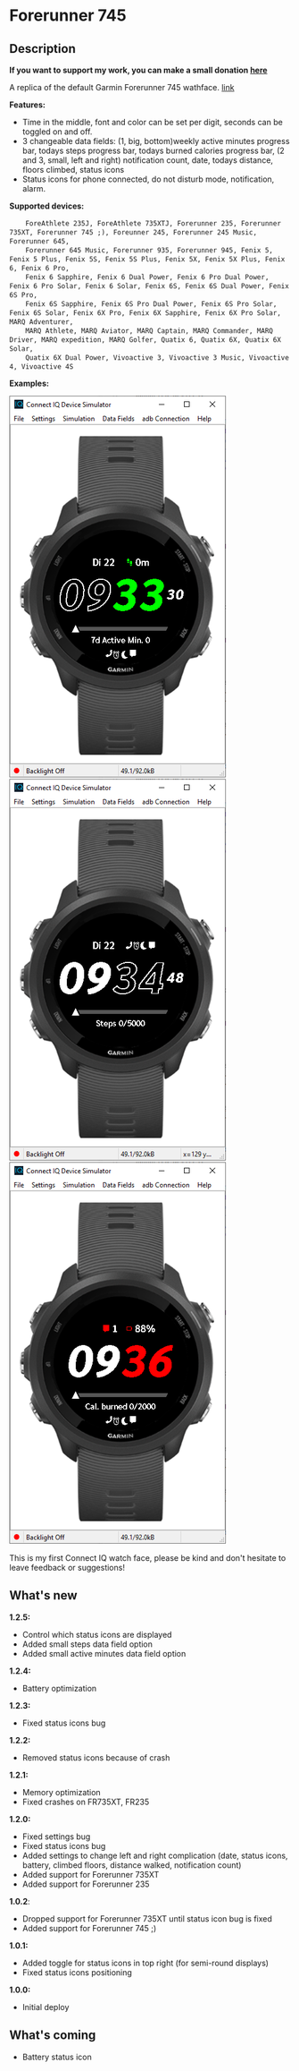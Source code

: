 # Forerunner 745

## Description

**If you want to support my work, you can make a small donation [here](https://www.paypal.me/sennescheepers)**

A replica of the default Garmin Forerunner 745 wathface. [link](https://apps.garmin.com/en-US/apps/6eda8a23-2dc6-41f1-b3f8-45622f2d4570)

**Features:**
* Time in the middle, font and color can be set per digit, seconds can be toggled on and off.
* 3 changeable data fields: (1, big, bottom)weekly active minutes progress bar, todays steps progress bar, todays burned calories progress bar, (2 and 3, small, left and right) notification count, date, todays distance, floors climbed, status icons
* Status icons for phone connected, do not disturb mode, notification, alarm.

**Supported devices:**

```
    ForeAthlete 235J, ForeAthlete 735XTJ, Forerunner 235, Forerunner 735XT, Forerunner 745 ;), Foreunner 245, Forerunner 245 Music, Forerunner 645,
    Forerunner 645 Music, Forerunner 935, Forerunner 945, Fenix 5, Fenix 5 Plus, Fenix 5S, Fenix 5S Plus, Fenix 5X, Fenix 5X Plus, Fenix 6, Fenix 6 Pro,
    Fenix 6 Sapphire, Fenix 6 Dual Power, Fenix 6 Pro Dual Power, Fenix 6 Pro Solar, Fenix 6 Solar, Fenix 6S, Fenix 6S Dual Power, Fenix 6S Pro,
    Fenix 6S Sapphire, Fenix 6S Pro Dual Power, Fenix 6S Pro Solar, Fenix 6S Solar, Fenix 6X Pro, Fenix 6X Sapphire, Fenix 6X Pro Solar, MARQ Adventurer,
    MARQ Athlete, MARQ Aviator, MARQ Captain, MARQ Commander, MARQ Driver, MARQ expedition, MARQ Golfer, Quatix 6, Quatix 6X, Quatix 6X Solar,
    Quatix 6X Dual Power, Vivoactive 3, Vivoactive 3 Music, Vivoactive 4, Vivoactive 4S
```
**Examples:**

![alt text][picture1]
![alt text][picture2]
![alt text][picture3]


This is my first Connect IQ watch face, please be kind and don't hesitate to leave feedback or suggestions!

## What's new
**1.2.5:**
* Control which status icons are displayed
* Added small steps data field option
* Added small active minutes data field option

**1.2.4:**
* Battery optimization

**1.2.3:**
* Fixed status icons bug

**1.2.2:**
* Removed status icons because of crash

**1.2.1:**
* Memory optimization
* Fixed crashes on FR735XT, FR235

**1.2.0:**
* Fixed settings bug
* Fixed status icons bug
* Added settings to change left and right complication (date, status icons, battery, climbed floors, distance walked, notification count)
* Added support for Forerunner 735XT
* Added support for Forerunner 235

**1.0.2**:
* Dropped support for Forerunner 735XT until status icon bug is fixed
* Added support for Forerunner 745 ;)

**1.0.1:**
* Added toggle for status icons in top right (for semi-round displays)
* Fixed status icons positioning

**1.0.0:**
* Initial deploy

## What's coming
* Battery status icon

[picture1]: ./pictures/picture1.png "Watch face example 1"
[picture2]: ./pictures/picture2.png "Watch face example 2"
[picture3]: ./pictures/picture3.png "Watch face example 3"